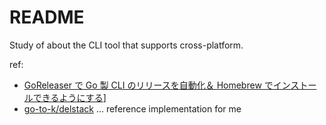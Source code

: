 # README

Study of about the CLI tool that supports cross-platform.

ref: 

- [GoReleaser で Go 製 CLI のリリースを自動化＆ Homebrew でインストールできるようにする](https://zenn.dev/kou_pg_0131/articles/goreleaser-usage)]
- [go-to-k/delstack](https://github.com/go-to-k/delstack) ... reference implementation for me
